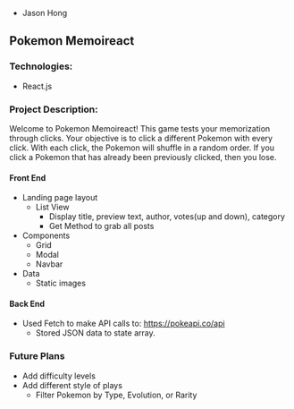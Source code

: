 * Jason Hong

## Pokemon Memoireact

### Technologies:
* React.js

### Project Description:
Welcome to Pokemon Memoireact! This game tests your memorization through clicks. Your objective is to click a different Pokemon with every click. With each click,
the Pokemon will shuffle in a random order. If you click a Pokemon that has already been previously clicked, then you lose.

#### Front End
* Landing page layout
    * List View
        * Display title, preview text, author, votes(up and down), category
        * Get Method to grab all posts
* Components
    * Grid
    * Modal
    * Navbar
* Data
    * Static images

#### Back End
* Used Fetch to make API calls to: https://pokeapi.co/api
    * Stored JSON data to state array.

### Future Plans
* Add difficulty levels
* Add different style of plays
  * Filter Pokemon by Type, Evolution, or Rarity